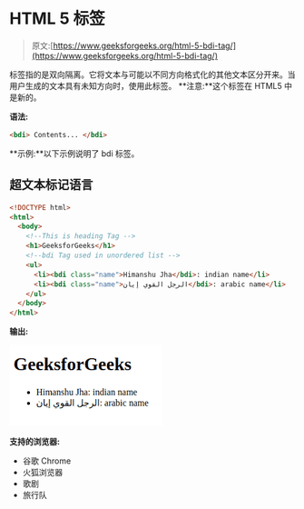 # HTML 5 <bdi>标签</bdi>

> 原文:[https://www.geeksforgeeks.org/html-5-bdi-tag/](https://www.geeksforgeeks.org/html-5-bdi-tag/)

<bdi>标签指的是双向隔离。它将文本与可能以不同方向格式化的其他文本区分开来。当用户生成的文本具有未知方向时，使用此标签。
**注意:**这个标签在 HTML5 中是新的。</bdi>

**语法:**

```html
<bdi> Contents... </bdi>
```

**示例:**以下示例说明了 bdi 标签。

## 超文本标记语言

```html
<!DOCTYPE html>
<html>
  <body>
    <!--This is heading Tag -->
    <h1>GeeksforGeeks</h1>
    <!--bdi Tag used in unordered list -->
    <ul>
      <li><bdi class="name">Himanshu Jha</bdi>: indian name</li>
      <li><bdi class="name">الرجل القوي إيان</bdi>: arabic name</li>
    </ul>
  </body>
</html>
```

**输出:**

![](img/e61a22d5c3713d6f203db8e779d93e4f.png)

**支持的浏览器:**

*   谷歌 Chrome
*   火狐浏览器
*   歌剧
*   旅行队